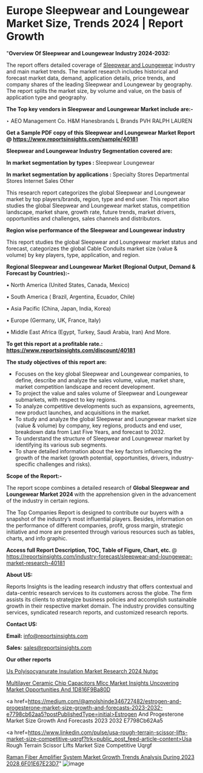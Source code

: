 # Europe Sleepwear and Loungewear Market Size, Trends 2024 | Report Growth

"<strong>Overview Of Sleepwear and Loungewear Industry 2024-2032:</strong>

The report offers detailed coverage of <a href=https://www.reportsinsights.com/sample/40181>Sleepwear and Loungewear</a> industry and main market trends. The market research includes historical and forecast market data, demand, application details, price trends, and company shares of the leading Sleepwear and Loungewear by geography. The report splits the market size, by volume and value, on the basis of application type and geography.

<strong>The Top key vendors in Sleepwear and Loungewear Market include are:- </strong>

‣ AEO Management Co.
H&M
Hanesbrands
L Brands
PVH
RALPH LAUREN

<strong>Get a Sample PDF copy of this Sleepwear and Loungewear Market Report </strong><strong>@ <a href=https://www.reportsinsights.com/sample/40181 style=color:#0000ff;>https://www.reportsinsights.com/sample/40181</a> </strong>

<strong>Sleepwear and Loungewear Industry Segmentation covered are:</strong>

<strong>In market segmentation by types : </strong>
Sleepwear
Loungewear

<strong>In market segmentation by applications : </strong>
Specialty Stores
Departmental Stores
Internet Sales
Other

This research report categorizes the global Sleepwear and Loungewear market by top players/brands, region, type and end user. This report also studies the global Sleepwear and Loungewear market status, competition landscape, market share, growth rate, future trends, market drivers, opportunities and challenges, sales channels and distributors.

<strong>Region wise performance of the Sleepwear and Loungewear industry</strong><strong> </strong>

This report studies the global Sleepwear and Loungewear market status and forecast, categorizes the global Cable Conduits market size (value &amp; volume) by key players, type, application, and region. 

<strong>Regional Sleepwear and Loungewear Market (Regional Output, Demand &amp; Forecast by Countries):-</strong>

• North America (United States, Canada, Mexico)

• South America ( Brazil, Argentina, Ecuador, Chile)

• Asia Pacific (China, Japan, India, Korea)

• Europe (Germany, UK, France, Italy)

• Middle East Africa (Egypt, Turkey, Saudi Arabia, Iran) And More.

<strong>To get this report at a profitable rate.: <a href=https://www.reportsinsights.com/discount/40181 style=color:#0000ff;>https://www.reportsinsights.com/discount/40181</a></strong>

<strong>The study objectives of this report are:</strong>
<ul>
  <li>Focuses on the key global Sleepwear and Loungewear companies, to define, describe and analyze the sales volume, value, market share, market competition landscape and recent development.</li>
  <li>To project the value and sales volume of Sleepwear and Loungewear submarkets, with respect to key regions.</li>
  <li>To analyze competitive developments such as expansions, agreements, new product launches, and acquisitions in the market.</li>
  <li>To study and analyze the global Sleepwear and Loungewear market size (value &amp; volume) by company, key regions, products and end user, breakdown data from Last Five Years, and forecast to 2032.</li>
  <li>To understand the structure of Sleepwear and Loungewear market by identifying its various sub segments.</li>
  <li>To share detailed information about the key factors influencing the growth of the market (growth potential, opportunities, drivers, industry-specific challenges and risks).</li>
</ul>
<strong>Scope of the Report:-</strong><strong> </strong>

The report scope combines a detailed research of <strong>Global Sleepwear and Loungewear Market 2024 </strong>with the apprehension given in the advancement of the industry in certain regions.

The Top Companies Report is designed to contribute our buyers with a snapshot of the industry’s most influential players. Besides, information on the performance of different companies, profit, gross margin, strategic initiative and more are presented through various resources such as tables, charts, and info graphic.

<strong>Access full Report Description, TOC, Table of Figure, Chart, etc. </strong>@   <a href=https://reportsinsights.com/industry-forecast/sleepwear-and-loungewear-market-research-40181 style=color:#0000ff;>https://reportsinsights.com/industry-forecast/sleepwear-and-loungewear-market-research-40181</a>

<strong>About US:</strong>

Reports Insights is the leading research industry that offers contextual and data-centric research services to its customers across the globe. The firm assists its clients to strategize business policies and accomplish sustainable growth in their respective market domain. The industry provides consulting services, syndicated research reports, and customized research reports.

<strong>Contact US:</strong>

<p class=""""><b>Email:</b> <a href=mailto:info@reportsinsights.com>info@reportsinsights.com</a></p>
<p class=""""><b>Sales:</b> <a href=mailto:sales@reportsinsights.com>sales@reportsinsights.com</a></p>

<strong>Our other reports</strong>

<a href=https://www.linkedin.com/pulse/us-polyisocyanurate-insulation-market-research-2024-nutgc/>Us Polyisocyanurate Insulation Market Research 2024 Nutgc</a>

<a href=https://medium.com/@gd336335/multilayer-ceramic-chip-capacitors-mlcc-market-insights-uncovering-market-opportunities-and-1d816f9ba80d>Multilayer Ceramic Chip Capacitors Mlcc Market Insights Uncovering Market Opportunities And 1D816F9Ba80D</a>

<a href=https://medium.com/@amolshinde346727482/estrogen-and-progesterone-market-size-growth-and-forecasts-2023-2032-e7798cb62aa5?postPublishedType=initial>Estrogen And Progesterone Market Size Growth And Forecasts 2023 2032 E7798Cb62Aa5</a>

<a href=https://www.linkedin.com/pulse/usa-rough-terrain-scissor-lifts-market-size-competitive-uqrgf?trk=public_post_feed-article-content>Usa Rough Terrain Scissor Lifts Market Size Competitive Uqrgf</a>

<a href=https://medium.com/@jadhaosuchit578/raman-fiber-amplifier-system-market-growth-trends-analysis-during-2023-2028-6f01e67e23d7>Raman Fiber Amplifier System Market Growth Trends Analysis During 2023 2028 6F01E67E23D7</a>"
![image](https://github.com/Reportsinsights123/RIgrowth/assets/158415881/6792ce79-622c-4604-97c5-59d395740624)
